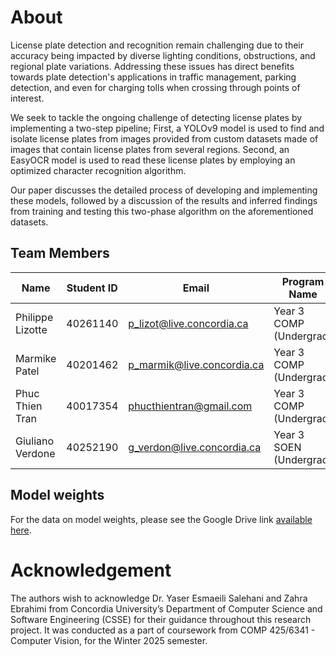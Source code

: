# About

License plate detection and recognition remain challenging due to their accuracy being impacted by diverse lighting conditions, obstructions, and regional plate variations. Addressing these issues has direct benefits towards plate detection's applications in traffic management, parking detection, and even for charging tolls when crossing through points of interest.

We seek to tackle the ongoing challenge of detecting license plates by implementing a two-step pipeline; 
First, a YOLOv9 model is used to find and isolate license plates from images provided from custom datasets made of images that contain license plates from several regions. 
Second, an EasyOCR model is used to read these license plates by employing an optimized character recognition algorithm. 

Our paper discusses the detailed process of developing and implementing these models, followed by a discussion of the results and inferred findings from 
training and testing this two-phase algorithm on the aforementioned datasets.

## Team Members

| Name               | Student ID | Email                      | Program Name                |
| ------------------ | ---------- | -------------------------- | --------------------------- |
| Philippe Lizotte   | 40261140   | p_lizot@live.concordia.ca  | Year 3 COMP (Undergrad) |
| Marmike Patel      | 40201462   | p_marmik@live.concordia.ca | Year 3 COMP (Undergrad) |
| Phuc Thien Tran    | 40017354   | phucthientran@gmail.com    | Year 3 COMP (Undergrad) |
| Giuliano Verdone   | 40252190   | g_verdon@live.concordia.ca | Year 3 SOEN (Undergrad) |


## Model weights

For the data on model weights, please see the Google Drive link [available here](https://drive.google.com/file/d/103jRrNEmkUrTI-o3bK-xRuL1YJW_rBjK/view?usp=sharing​).

# Acknowledgement

The authors wish to acknowledge Dr. Yaser Esmaeili Salehani and Zahra Ebrahimi from Concordia University’s Department of Computer Science and Software Engineering (CSSE) for their guidance throughout this research project. It was conducted as a part of coursework from COMP 425/6341 - Computer Vision, for the Winter 2025 semester.
